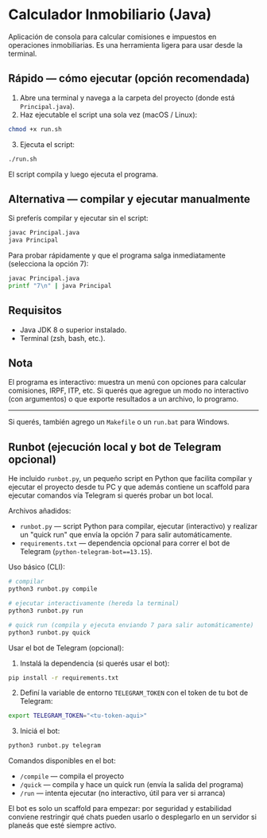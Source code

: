 # Calculador Inmobiliario (Java)

Aplicación de consola para calcular comisiones e impuestos en operaciones inmobiliarias. Es una herramienta ligera para usar desde la terminal.

## Rápido — cómo ejecutar (opción recomendada)

1. Abre una terminal y navega a la carpeta del proyecto (donde está `Principal.java`).
2. Haz ejecutable el script una sola vez (macOS / Linux):

```bash
chmod +x run.sh
```

3. Ejecuta el script:

```bash
./run.sh
```

El script compila y luego ejecuta el programa.

## Alternativa — compilar y ejecutar manualmente

Si preferís compilar y ejecutar sin el script:

```bash
javac Principal.java
java Principal
```

Para probar rápidamente y que el programa salga inmediatamente (selecciona la opción 7):

```bash
javac Principal.java
printf "7\n" | java Principal
```

## Requisitos

- Java JDK 8 o superior instalado.
- Terminal (zsh, bash, etc.).

## Nota

El programa es interactivo: muestra un menú con opciones para calcular comisiones, IRPF, ITP, etc. Si querés que agregue un modo no interactivo (con argumentos) o que exporte resultados a un archivo, lo programo.

---

Si querés, también agrego un `Makefile` o un `run.bat` para Windows.

## Runbot (ejecución local y bot de Telegram opcional)

He incluido `runbot.py`, un pequeño script en Python que facilita compilar y ejecutar el proyecto desde tu PC y que además contiene un scaffold para ejecutar comandos vía Telegram si querés probar un bot local.

Archivos añadidos:
- `runbot.py` — script Python para compilar, ejecutar (interactivo) y realizar un "quick run" que envía la opción 7 para salir automáticamente.
- `requirements.txt` — dependencia opcional para correr el bot de Telegram (`python-telegram-bot==13.15`).

Uso básico (CLI):

```bash
# compilar
python3 runbot.py compile

# ejecutar interactivamente (hereda la terminal)
python3 runbot.py run

# quick run (compila y ejecuta enviando 7 para salir automáticamente)
python3 runbot.py quick
```

Usar el bot de Telegram (opcional):

1. Instalá la dependencia (si querés usar el bot):

```bash
pip install -r requirements.txt
```

2. Definí la variable de entorno `TELEGRAM_TOKEN` con el token de tu bot de Telegram:

```bash
export TELEGRAM_TOKEN="<tu-token-aqui>"
```

3. Iniciá el bot:

```bash
python3 runbot.py telegram
```

Comandos disponibles en el bot:
- `/compile` — compila el proyecto
- `/quick` — compila y hace un quick run (envía la salida del programa)
- `/run` — intenta ejecutar (no interactivo, útil para ver si arranca)

El bot es solo un scaffold para empezar: por seguridad y estabilidad conviene restringir qué chats pueden usarlo o desplegarlo en un servidor si planeás que esté siempre activo.
